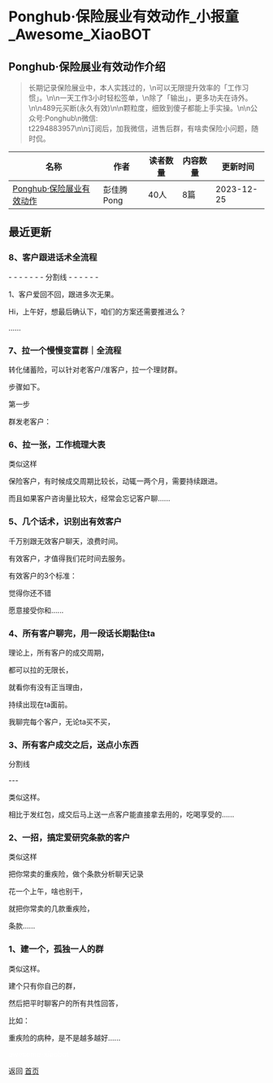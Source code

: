 # Ponghub·保险展业有效动作_小报童_Awesome_XiaoBOT

## Ponghub·保险展业有效动作介绍
> 长期记录保险展业中，本人实践过的，\n可以无限提升效率的「工作习惯」。\n\n一天工作3小时轻松签单，\n除了「输出」，更多功夫在诗外。\n\n489元买断(永久有效)\n\n颗粒度，细致到傻子都能上手实操。\n\n公众号:Ponghub\n微信:  
t2294883957\n\n订阅后，加我微信，进售后群，有啥卖保险小问题，随时侃。  
  


|名称|作者|读者数量|内容数量|更新时间|
|---|---|---|---|---|
|[Ponghub·保险展业有效动作](https://xiaobot.net/p/t2294883957?refer=9c3f1c95-a052-465a-9902-f6d75080262a)|彭佳腾Pong|40人|8篇|2023-12-25|

## 最近更新
### 8、客户跟进话术全流程

\- - - - - - - 分割线 - - - - - -

1、客户爱回不回，跟进多次无果。

Hi，上午好，想最后确认下，咱们的方案还需要推进么？

......

### 7、拉一个慢慢变富群｜全流程

转化储蓄险，可以针对老客户/准客户，拉一个理财群。

步骤如下。

第一步

群发老客户：

### 6、拉一张，工作梳理大表

类似这样

保险客户，有时候成交周期比较长，动辄一两个月，需要持续跟进。

而且如果客户咨询量比较大，经常会忘记客户聊......

### 5、几个话术，识别出有效客户

千万别跟无效客户聊天，浪费时间。

有效客户，才值得我们花时间去服务。

有效客户的3个标准：

觉得你还不错

愿意接受你和......

### 4、所有客户聊完，用一段话长期黏住ta

理论上，所有客户的成交周期，

都可以拉的无限长，

就看你有没有正当理由，

持续出现在ta面前。

我聊完每个客户，无论ta买不买，

### 3、所有客户成交之后，送点小东西

分割线

\---

类似这样。

相比于发红包，成交后马上送一点客户能直接拿去用的，吃喝享受的......

### 2、一招，搞定爱研究条款的客户

类似这样

把你常卖的重疾险，做个条款分析聊天记录

花一个上午，啥也别干，

就把你常卖的几款重疾险，

条款......

### 1、建一个，孤独一人的群

类似这样。

建个只有你自己的群，

然后把平时聊客户的所有共性回答，

比如：

重疾险的病种，是不是越多越好......


<a href="https://github.com/Reno9527/awesome-xiaobot" style="color: white; text-decoration: none;">awesome-xiaobot</a>

返回 [首页](../README.md)
